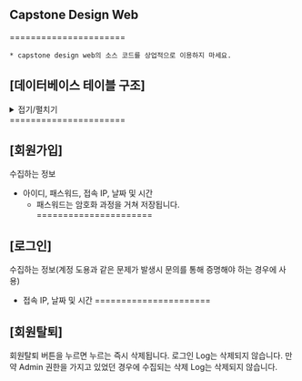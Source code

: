 ## Capstone Design Web
======================
```
* capstone design web의 소스 코드를 상업적으로 이용하지 마세요.
```

[데이터베이스 테이블 구조]
---
<details>
<summary>접기/펼치기</summary>
<div markdown="1">
  
|users|user_sign_log|user_admin_log|
|--|--|--|
|id|idx||idx|
|username|connected_id|connected_id|
|password|ipaddress|category|
|ipaddress|datetime|ipaddress|
|role||datetime|
|created_at|||
  
</div>
</details>
======================

[회원가입]
---
수집하는 정보
- 아이디, 패스워드, 접속 IP, 날짜 및 시간
  - 패스워드는 암호화 과정을 거쳐 저장됩니다.
======================

[로그인]
---
수집하는 정보(계정 도용과 같은 문제가 발생시 문의를 통해 증명해야 하는 경우에 사용)
- 접속 IP, 날짜 및 시간
======================

[회원탈퇴]
---
회원탈퇴 버튼을 누르면 누르는 즉시 삭제됩니다.
로그인 Log는 삭제되지 않습니다.
만약 Admin 권한을 가지고 있었던 경우에 수집되는 삭제 Log는 삭제되지 않습니다.
